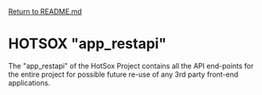 [Return to README.md](../README.md)

# HOTSOX "app_restapi"

The "app_restapi" of the HotSox Project contains all the API end-points for the entire project for possible future re-use of any 3rd party front-end applications.
